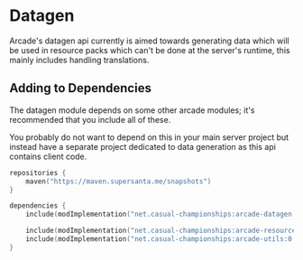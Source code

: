 # Datagen

Arcade's datagen api currently is aimed towards generating data which will be used in
resource packs which can't be done at the server's runtime, this mainly includes handling
translations.

## Adding to Dependencies

The datagen module depends on some other arcade modules; it's recommended that you
include all of these.

You probably do not want to depend on this in your main server project but instead
have a separate project dedicated to data generation as this api contains client code.

```kts
repositories {
    maven("https://maven.supersanta.me/snapshots")
}

dependencies {
    include(modImplementation("net.casual-championships:arcade-datagen:0.3.0-alpha.1+1.21.1")!!)

    include(modImplementation("net.casual-championships:arcade-resource-pack:0.3.0-alpha.1+1.21.1")!!)
    include(modImplementation("net.casual-championships:arcade-utils:0.3.0-alpha.1+1.21.1")!!)
}
```
